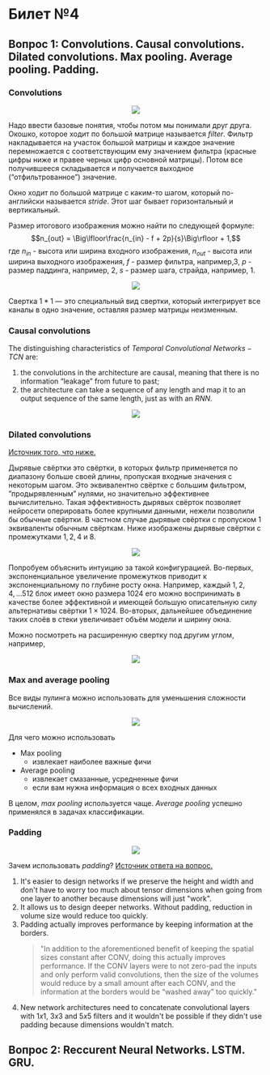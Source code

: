 # Билет №4
## Вопрос 1: Convolutions. Causal convolutions. Dilated convolutions. Max pooling. Average pooling. Padding.

### Convolutions

<p align="center">
  <img src = "https://github.com/natalymr/dl-notes/blob/master/pictures/question_4/conv0.png?raw=true">
</p>

Надо ввести базовые понятия, чтобы потом мы понимали друг друга. Окошко, которое ходит по большой матрице называется $filter$. Фильтр накладывается на участок большой матрицы и каждое значение перемножается с соответствующим ему значением фильтра (красные цифры ниже и правее черных цифр основной матрицы). Потом все получившееся складывается и получается выходное (“отфильтрованное”) значение. 

Окно ходит по большой матрице с каким-то шагом, который по-английски называется $stride$. Этот шаг бывает горизонтальный и вертикальный. 

Размер итогового изображения можно найти по следующей формулe:
$$n_{out} = \Big\lfloor\frac{n_{in} - f + 2p}{s}\Big\rfloor + 1,$$
где
$n_{in}$ - высота или ширина входного изображения, 
$n_{out}$ - высота или ширина выходного изображения,
$f$ - размер фильтра, например,$3$,
$p$ - размер паддинга, например, $2$,
$s$ - размер шага, страйда, например, $1$.


<p align="center">
  <img src = "https://github.com/natalymr/dl-notes/blob/master/pictures/question_4/conv.png?raw=true">
</p>

Cвертка $1 * 1$ — это специальный вид свертки, который интегрирует все каналы в одно значение, оставляя размер матрицы неизменным.

### Causal convolutions
The distinguishing characteristics of $Temporal\ Convolutional\ Networks - TCN$ are: 
1. the convolutions in the architecture are causal, meaning that there is no information “leakage” from future to past;
2. the architecture can take a sequence of any length and map it to an output sequence of the same length, just as with an $RNN$.



<p align="center">
  <img src = "https://github.com/natalymr/dl-notes/blob/master/pictures/question_4/causal_conv.png?raw=true">
</p>


### Dilated convolutions

[Источник того, что ниже.](http://mit.spbau.ru/sewiki/images/e/ed/Kurbanov_diploma_master2017.pdf)

Дырявые свёртки это свёртки, в которых фильтр применяется по диапазону больше своей длины, пропуская входные значения с некоторым шагом. Это эквивалентно свёртке с большим фильтром, ”продырявленным” нулями, но значительно эффективнее вычислительно. Такая эффективность дырявых свёрток позволяет нейросети оперировать более крупными данными, нежели позволили бы обычные свёртки. В частном случае дырявые свёртки с пропуском $1$ эквиваленты обычным свёрткам. Ниже изображены дырявые свёртки с промежутками $1, 2, 4$ и $8.$

<p align="center">
  <img src = "https://github.com/natalymr/dl-notes/blob/master/pictures/question_4/dilated_conv.png?raw=true">
</p>

Попробуем объяснить интуицию за такой конфигурацией. Во-первых, экспоненциальное увеличение промежутков приводит к экспоненциальному по глубине росту окна. Например, каждый $1, 2, 4, ... 512$ блок имеет окно размера $1024$ его можно воспринимать в качестве более эффективной и имеющей большую описательную силу альтернативы свёртки $1 × 1024$. Во-вторых, дальнейшее объединение таких слоёв в стеки увеличивает объём модели и ширину окна.

Можно посмотреть на расширенную свертку под другим углом, например,
<p align="center">
  <img src = "https://github.com/natalymr/dl-notes/blob/master/pictures/question_4/dilated_conv1.png?raw=true">
</p>

### Max and average pooling

Все виды пулинга можно использовать для уменьшения сложности вычислений.

<p align="center">
  <img src = "https://github.com/natalymr/dl-notes/blob/master/pictures/question_4/pooling.png?raw=true">
</p>

Для чего можно использовать
* Max pooling
    * извлекает наиболее важные фичи
* Average pooling
    * извлекает смазанные, усредненные фичи
    * если вам нужна информация о всех входных данных

В целом, $max\ pooling$ используется чаще. $Average\ pooling$ успешно применялся в задачах классификации.

### Padding
<p align="center">
  <img src = "https://github.com/natalymr/dl-notes/blob/master/pictures/question_4/padding.png?raw=true">
</p>

Зачем использовать $padding$? [Источник ответа на вопрос.](https://stats.stackexchange.com/questions/246512/convolutional-layers-to-pad-or-not-to-pad)
1. It's easier to design networks if we preserve the height and width and don't have to worry too much about tensor dimensions when going from one layer to another because dimensions will just "work".
2. It allows us to design deeper networks. Without padding, reduction in volume size would reduce too quickly.
3. Padding actually improves performance by keeping information at the borders.
    > "In addition to the aforementioned benefit of keeping the spatial sizes constant after CONV, doing this actually improves performance. If the CONV layers were to not zero-pad the inputs and only perform valid convolutions, then the size of the volumes would reduce by a small amount after each CONV, and the information at the borders would be “washed away” too quickly."
4. New network architectures need to concatenate convolutional layers with $1x1$, $3x3$ and $5x5$ filters and it wouldn't be possible if they didn't use padding because dimensions wouldn't match. 

## Вопрос 2: Reccurent Neural Networks. LSTM. GRU.